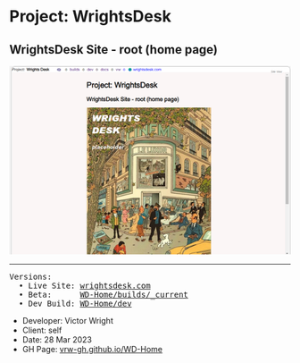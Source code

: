 # Project: WrightsDesk

## WrightsDesk Site - root (home page)

![screenshot](https://github.com/vrw-GH/assets/raw/main/repo-media/wrightsdesk/Screenshot.png "screenshot")

---

<pre>
Versions:
  • Live Site: <a href="http://www.wrightsdesk.com">wrightsdesk.com</a>
  • Beta:      <a href="https://github.com/vrw-GH/WD-Home/tree/main/builds/_current">WD-Home/builds/_current</a>
  • Dev Build: <a href="https://github.com/vrw-GH/WD-Home/tree/main/dev">WD-Home/dev</a>  
</pre>

* Developer:   Victor Wright
* Client:      self
* Date:        28 Mar 2023
* GH Page:     <a href="https://vrw-gh.github.io/WD-Home/">vrw-gh.github.io/WD-Home</a>
